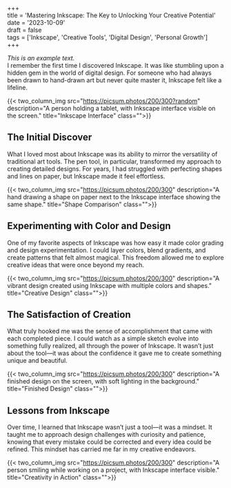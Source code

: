 +++  
title = 'Mastering Inkscape: The Key to Unlocking Your Creative Potential'  
date = '2023-10-09'  
draft = false  
tags = ['Inkscape', 'Creative Tools', 'Digital Design', 'Personal Growth']  
+++  

*This is an example text.*  
I remember the first time I discovered Inkscape. It was like stumbling upon a hidden gem in the world of digital design. For someone who had always been drawn to hand-drawn art but never quite master it, Inkscape felt like a lifeline.  

{{< two_column_img src="https://picsum.photos/200/300?random" description="A person holding a tablet, with Inkscape interface visible on the screen." title="Inkscape Interface" class="">}}  

## The Initial Discover  
What I loved most about Inkscape was its ability to mirror the versatility of traditional art tools. The pen tool, in particular, transformed my approach to creating detailed designs. For years, I had struggled with perfecting shapes and lines on paper, but Inkscape made it feel effortless.  

{{< two_column_img src="https://picsum.photos/200/300" description="A hand drawing a shape on paper next to the Inkscape interface showing the same shape." title="Shape Comparison" class="">}}  

## Experimenting with Color and Design  
One of my favorite aspects of Inkscape was how easy it made color grading and design experimentation. I could layer colors, blend gradients, and create patterns that felt almost magical. This freedom allowed me to explore creative ideas that were once beyond my reach.  

{{< two_column_img src="https://picsum.photos/200/300" description="A vibrant design created using Inkscape with multiple colors and shapes." title="Creative Design" class="">}}  

## The Satisfaction of Creation  
What truly hooked me was the sense of accomplishment that came with each completed piece. I could watch as a simple sketch evolve into something fully realized, all through the power of Inkscape. It wasn’t just about the tool—it was about the confidence it gave me to create something unique and beautiful.  

{{< two_column_img src="https://picsum.photos/200/300" description="A finished design on the screen, with soft lighting in the background." title="Finished Design" class="">}}  

## Lessons from Inkscape  
Over time, I learned that Inkscape wasn’t just a tool—it was a mindset. It taught me to approach design challenges with curiosity and patience, knowing that every mistake could be corrected and every idea could be refined. This mindset has carried me far in my creative endeavors.  

{{< two_column_img src="https://picsum.photos/200/300" description="A person smiling while working on a project, with Inkscape interface visible." title="Creativity in Action" class="">}}  


